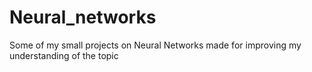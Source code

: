 # Neural_networks
Some of my small projects on Neural Networks made for improving my understanding of the topic
